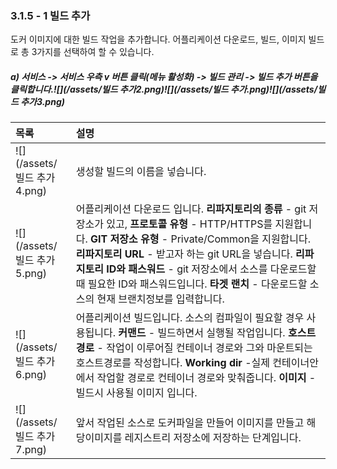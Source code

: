### 3.1.5 - 1 빌드 추가

도커 이미지에 대한 빌드 작업을 추가합니다. 어플리케이션 다운로드, 빌드, 이미지 빌드로 총 3가지를 선택하여 할 수 있습니다.

##### a\) 서비스 -&gt; 서비스 우측 v 버튼 클릭\(메뉴 활성화\) -&gt; 빌드 관리 -&gt; 빌드 추가 버튼을 클릭합니다.![](/assets/빌드 추가2.png)![](/assets/빌드 추가.png)![](/assets/빌드 추가3.png)

| **목록** | **설명** |
| :--- | :--- |
| ![](/assets/빌드 추가4.png) | 생성할 빌드의 이름을 넣습니다. |
| ![](/assets/빌드 추가5.png) | 어플리케이션 다운로드 입니다. **리파지토리의 종류** - git 저장소가 있고, **프로토콜 유형** - HTTP/HTTPS를 지원합니다. **GIT 저장소 유형** - Private/Common을 지원합니다. **리파지토리 URL** - 받고자 하는 git URL을 넣습니다. **리파지토리 ID와 패스워드** - git 저장소에서 소스를 다운로드할 때 필요한 ID와 패스워드입니다. **타겟 랜치** - 다운로드할 소스의 현재 브랜치정보를 입력합니다. |
| ![](/assets/빌드 추가6.png) | 어플리케이션 빌드입니다. 소스의 컴파일이 필요할 경우 사용됩니다. **커맨드** - 빌드하면서 실행될 작업입니다. **호스트 경로** - 작업이 이루어질 컨테이너 경로와 그와 마운트되는 호스트경로를 작성합니다.  **Working dir** -실제 컨테이너안에서 작업할 경로로 컨테이너 경로와 맞춰줍니다. **이미지** - 빌드시 사용될 이미지 입니다. |
| ![](/assets/빌드 추가7.png) | 앞서 작업된 소스로 도커파일을 만들어 이미지를 만들고 해당이미지를 레지스트리 저장소에 저장하는 단계입니다. |



